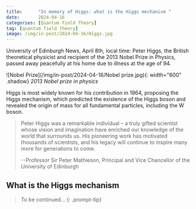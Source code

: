 ```yaml
---
title:      "In memory of Higgs: what is the Higgs mechanism "
date:       2024-04-16
categories: [Quantum Field Theory]
tag: [quantum field theory]
image: /img/in-post/2024-04-16/Higgs.jpg
---
```


University of Edinburgh News, April 8th, local time: Peter Higgs, the British theoretical physicist and recipient of the 2013 Nobel Prize in Physics, passed away peacefully at his home due to illness at the age of 94.

![Nobel Prize](/img/in-post/2024-04-16/Nobel prize.jpg){: width="600" .shadow}
_2013 Nobel prize in physics_

Higgs is most widely known for his contribution in 1964, proposing the Higgs mechanism, which predicted the existence of the Higgs boson and revealed the origin of mass for all fundamental particles, including the W boson.

> Peter Higgs was a remarkable individual – a truly gifted scientist whose vision and imagination have enriched our knowledge of the world that surrounds us. His pioneering work has motivated thousands of scientists, and his legacy will continue to inspire many more for generations to come.
> 
> --Professor Sir Peter Mathieson,
> Principal and Vice Chancellor of the University of Edinburgh

## What is the Higgs mechanism

> To be continued...
{: .prompt-tip}